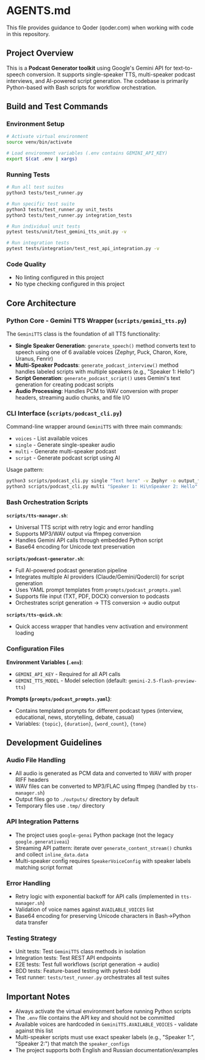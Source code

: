 # AGENTS.md

This file provides guidance to Qoder (qoder.com) when working with code in this repository.

## Project Overview

This is a **Podcast Generator toolkit** using Google's Gemini API for text-to-speech conversion. It supports single-speaker TTS, multi-speaker podcast interviews, and AI-powered script generation. The codebase is primarily Python-based with Bash scripts for workflow orchestration.

## Build and Test Commands

### Environment Setup
```bash
# Activate virtual environment
source venv/bin/activate

# Load environment variables (.env contains GEMINI_API_KEY)
export $(cat .env | xargs)
```

### Running Tests
```bash
# Run all test suites
python3 tests/test_runner.py

# Run specific test suite
python3 tests/test_runner.py unit_tests
python3 tests/test_runner.py integration_tests

# Run individual unit tests
pytest tests/unit/test_gemini_tts_unit.py -v

# Run integration tests
pytest tests/integration/test_rest_api_integration.py -v
```

### Code Quality
- No linting configured in this project
- No type checking configured in this project

## Core Architecture

### Python Core - Gemini TTS Wrapper (`scripts/gemini_tts.py`)

The `GeminiTTS` class is the foundation of all TTS functionality:

- **Single Speaker Generation**: `generate_speech()` method converts text to speech using one of 6 available voices (Zephyr, Puck, Charon, Kore, Uranus, Fenrir)
- **Multi-Speaker Podcasts**: `generate_podcast_interview()` method handles labeled scripts with multiple speakers (e.g., "Speaker 1: Hello")
- **Script Generation**: `generate_podcast_script()` uses Gemini's text generation for creating podcast scripts
- **Audio Processing**: Handles PCM to WAV conversion with proper headers, streaming audio chunks, and file I/O

### CLI Interface (`scripts/podcast_cli.py`)

Command-line wrapper around `GeminiTTS` with three main commands:
- `voices` - List available voices
- `single` - Generate single-speaker audio
- `multi` - Generate multi-speaker podcast
- `script` - Generate podcast script using AI

Usage pattern:
```bash
python3 scripts/podcast_cli.py single "Text here" -v Zephyr -o output_file
python3 scripts/podcast_cli.py multi "Speaker 1: Hi\nSpeaker 2: Hello" -s "Speaker 1:Zephyr" "Speaker 2:Puck"
```

### Bash Orchestration Scripts

**`scripts/tts-manager.sh`**:
- Universal TTS script with retry logic and error handling
- Supports MP3/WAV output via ffmpeg conversion
- Handles Gemini API calls through embedded Python script
- Base64 encoding for Unicode text preservation

**`scripts/podcast-generator.sh`**:
- Full AI-powered podcast generation pipeline
- Integrates multiple AI providers (Claude/Gemini/Qodercli) for script generation
- Uses YAML prompt templates from `prompts/podcast_prompts.yaml`
- Supports file input (TXT, PDF, DOCX) conversion to podcasts
- Orchestrates script generation → TTS conversion → audio output

**`scripts/tts-quick.sh`**:
- Quick access wrapper that handles venv activation and environment loading

### Configuration Files

**Environment Variables (`.env`)**:
- `GEMINI_API_KEY` - Required for all API calls
- `GEMINI_TTS_MODEL` - Model selection (default: `gemini-2.5-flash-preview-tts`)

**Prompts (`prompts/podcast_prompts.yaml`)**:
- Contains templated prompts for different podcast types (interview, educational, news, storytelling, debate, casual)
- Variables: `{topic}`, `{duration}`, `{word_count}`, `{tone}`

## Development Guidelines

### Audio File Handling
- All audio is generated as PCM data and converted to WAV with proper RIFF headers
- WAV files can be converted to MP3/FLAC using ffmpeg (handled by `tts-manager.sh`)
- Output files go to `./outputs/` directory by default
- Temporary files use `.tmp/` directory

### API Integration Patterns
- The project uses `google-genai` Python package (not the legacy `google.generativeai`)
- Streaming API pattern: iterate over `generate_content_stream()` chunks and collect `inline_data.data`
- Multi-speaker config requires `SpeakerVoiceConfig` with speaker labels matching script format

### Error Handling
- Retry logic with exponential backoff for API calls (implemented in `tts-manager.sh`)
- Validation of voice names against `AVAILABLE_VOICES` list
- Base64 encoding for preserving Unicode characters in Bash→Python data transfer

### Testing Strategy
- Unit tests: Test `GeminiTTS` class methods in isolation
- Integration tests: Test REST API endpoints
- E2E tests: Test full workflows (script generation → audio)
- BDD tests: Feature-based testing with pytest-bdd
- Test runner: `tests/test_runner.py` orchestrates all test suites

## Important Notes

- Always activate the virtual environment before running Python scripts
- The `.env` file contains the API key and should not be committed
- Available voices are hardcoded in `GeminiTTS.AVAILABLE_VOICES` - validate against this list
- Multi-speaker scripts must use exact speaker labels (e.g., "Speaker 1:", "Speaker 2:") that match the `speaker_configs`
- The project supports both English and Russian documentation/examples
